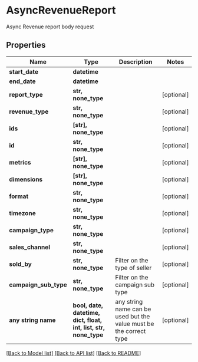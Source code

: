 # AsyncRevenueReport

Async Revenue report body request

## Properties
Name | Type | Description | Notes
------------ | ------------- | ------------- | -------------
**start_date** | **datetime** |  | 
**end_date** | **datetime** |  | 
**report_type** | **str, none_type** |  | [optional] 
**revenue_type** | **str, none_type** |  | [optional] 
**ids** | **[str], none_type** |  | [optional] 
**id** | **str, none_type** |  | [optional] 
**metrics** | **[str], none_type** |  | [optional] 
**dimensions** | **[str], none_type** |  | [optional] 
**format** | **str, none_type** |  | [optional] 
**timezone** | **str, none_type** |  | [optional] 
**campaign_type** | **str, none_type** |  | [optional] 
**sales_channel** | **str, none_type** |  | [optional] 
**sold_by** | **str, none_type** | Filter on the type of seller | [optional] 
**campaign_sub_type** | **str, none_type** | Filter on the campaign sub type | [optional] 
**any string name** | **bool, date, datetime, dict, float, int, list, str, none_type** | any string name can be used but the value must be the correct type | [optional]

[[Back to Model list]](../README.md#documentation-for-models) [[Back to API list]](../README.md#documentation-for-api-endpoints) [[Back to README]](../README.md)



